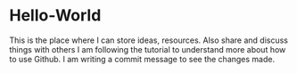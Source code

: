 # Hello-World
This is the place where I can store ideas, resources. Also share and discuss things with others
I am following the tutorial to understand more about how to use Github. 
I am writing a commit message to see the changes made.
